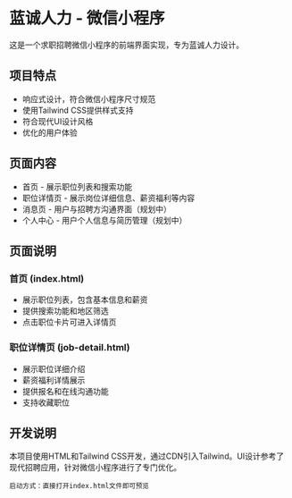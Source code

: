 # 蓝诚人力 - 微信小程序

这是一个求职招聘微信小程序的前端界面实现，专为蓝诚人力设计。

## 项目特点

- 响应式设计，符合微信小程序尺寸规范
- 使用Tailwind CSS提供样式支持
- 符合现代UI设计风格
- 优化的用户体验

## 页面内容

- 首页 - 展示职位列表和搜索功能
- 职位详情页 - 展示岗位详细信息、薪资福利等内容
- 消息页 - 用户与招聘方沟通界面（规划中）
- 个人中心 - 用户个人信息与简历管理（规划中）

## 页面说明

### 首页 (index.html)
- 展示职位列表，包含基本信息和薪资
- 提供搜索功能和地区筛选
- 点击职位卡片可进入详情页

### 职位详情页 (job-detail.html)
- 展示职位详细介绍
- 薪资福利详情展示
- 提供报名和在线沟通功能
- 支持收藏职位

## 开发说明

本项目使用HTML和Tailwind CSS开发，通过CDN引入Tailwind。UI设计参考了现代招聘应用，针对微信小程序进行了专门优化。

```
启动方式：直接打开index.html文件即可预览 